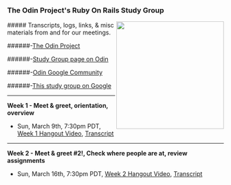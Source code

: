 ### The Odin Project's Ruby On Rails Study Group 
<img align="right" width="250" src="http://res.cloudinary.com/techblogpics/image/upload/v1393811171/rubyonrails-fade3_lv4xao.png">
##### Transcripts, logs, links, & misc materials from and for our meetings.

######-[The Odin Project](http://www.theodinproject.com)

######-[Study Group page on Odin](http://www.theodinproject.com/studygroup)

######-[Odin Google Community](https://plus.google.com/u/0/communities/100013596437379837846)

######-[This study group on Google](https://plus.google.com/u/0/b/112041900311777032328/112041900311777032328/posts)

---



**Week 1 - Meet & greet, orientation, overview**

- Sun, March 9th, 7:30pm PDT, 
[Week 1 Hangout Video](http://www.youtube.com/watch?v=5GcvIf-sFe4),
[Transcript](https://github.com/afshinator/OdinRailsStudyGroup/blob/master/week1-transcript.md)

---


**Week 2 - Meet & greet #2!, Check where people are at, review assignments**

- Sun, March 16th, 7:30pm PDT, 
[Week 2 Hangout Video](http://www.youtube.com/watch?v=6wg4DbSWzSs&feature=share),
[Transcript](https://github.com/afshinator/OdinRailsStudyGroup/blob/master/week2-transcript.md)